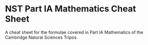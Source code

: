 # NST Part IA Mathematics Cheat Sheet
A cheat sheet for the formulae covered in Part IA Mathematics of the Cambridge Natural Sciences Tripos.

